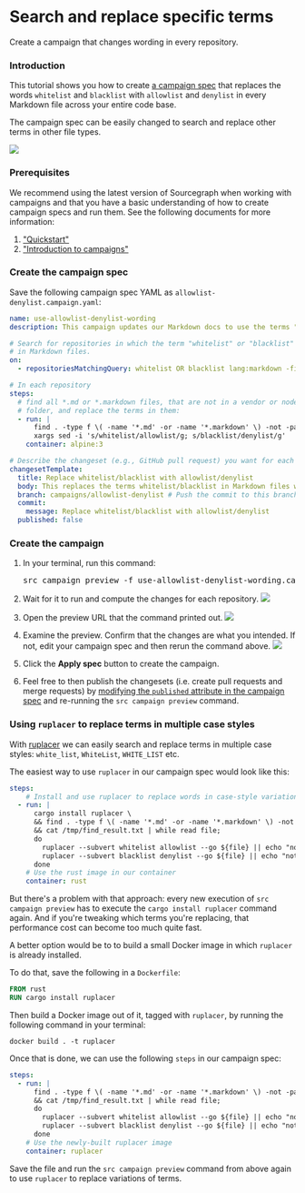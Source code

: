 # Search and replace specific terms

<style>
.markdown-body pre.chroma {
  font-size: 0.75em;
}
</style>

<p class="lead">
Create a campaign that changes wording in every repository.
</p>

### Introduction

This tutorial shows you how to create [a campaign spec](../explanations/introduction_to_campaigns.md#campaign-spec) that replaces the words `whitelist` and `blacklist` with `allowlist` and `denylist` in every Markdown file across your entire code base.

The campaign spec can be easily changed to search and replace other terms in other file types.

<img src="https://storage.googleapis.com/sourcegraph-assets/docs/images/campaigns/tutorials/use_allowlist_denylist_wording_teaser.png" class="screenshot center">

### Prerequisites

We recommend using the latest version of Sourcegraph when working with campaigns and that you have a basic understanding of how to create campaign specs and run them. See the following documents for more information:

1. ["Quickstart"](../quickstart.md)
1. ["Introduction to campaigns"](../explanations/introduction_to_campaigns.md)

### Create the campaign spec

Save the following campaign spec YAML as `allowlist-denylist.campaign.yaml`:

```yaml
name: use-allowlist-denylist-wording
description: This campaign updates our Markdown docs to use the terms "allowlist" and "denylist" instead of "whitelist" and "blacklist".

# Search for repositories in which the term "whitelist" or "blacklist" appears
# in Markdown files.
on:
  - repositoriesMatchingQuery: whitelist OR blacklist lang:markdown -file:vendor -file:node_modules

# In each repository
steps:
  # find all *.md or *.markdown files, that are not in a vendor or node_modules
  # folder, and replace the terms in them:
  - run: |
      find . -type f \( -name '*.md' -or -name '*.markdown' \) -not -path "*/vendor/*" -not -path "*/node_modules/*" |\
      xargs sed -i 's/whitelist/allowlist/g; s/blacklist/denylist/g'
    container: alpine:3

# Describe the changeset (e.g., GitHub pull request) you want for each repository.
changesetTemplate:
  title: Replace whitelist/blacklist with allowlist/denylist
  body: This replaces the terms whitelist/blacklist in Markdown files with allowlist/denylist
  branch: campaigns/allowlist-denylist # Push the commit to this branch.
  commit:
    message: Replace whitelist/blacklist with allowlist/denylist
  published: false
```

### Create the campaign

1. In your terminal, run this command:

    <pre>src campaign preview -f use-allowlist-denylist-wording.campaign.yaml</pre>
1. Wait for it to run and compute the changes for each repository.
    <img src="https://storage.googleapis.com/sourcegraph-assets/docs/images/campaigns/tutorials/use_allowlist_denylist_wording_wait_run.png" class="screenshot">
1. Open the preview URL that the command printed out.
    <img src="https://storage.googleapis.com/sourcegraph-assets/docs/images/campaigns/tutorials/use_allowlist_denylist_wording_click_url.png" class="screenshot">
1. Examine the preview. Confirm that the changes are what you intended. If not, edit your campaign spec and then rerun the command above.
    <img src="https://storage.googleapis.com/sourcegraph-assets/docs/images/campaigns/tutorials/use_allowlist_denylist_wording_preview.png" class="screenshot">
1. Click the **Apply spec** button to create the campaign.
1. Feel free to then publish the changesets (i.e. create pull requests and merge requests) by [modifying the `published` attribute in the campaign spec](../references/campaign_spec_yaml_reference.md#changesettemplate-published) and re-running the `src campaign preview` command.

### Using `ruplacer` to replace terms in multiple case styles

With [ruplacer](https://github.com/TankerHQ/ruplacer) we can easily search and replace terms in multiple case styles: `white_list`, `WhiteList`, `WHITE_LIST` etc.

The easiest way to use `ruplacer` in our campaign spec would look like this:

```yaml
steps:
    # Install and use ruplacer to replace words in case-style variations
  - run: |
      cargo install ruplacer \
      && find . -type f \( -name '*.md' -or -name '*.markdown' \) -not -path "*/vendor/*" -not -path "*/node_modules/*" >> /tmp/find_result.txt \
      && cat /tmp/find_result.txt | while read file;
      do
        ruplacer --subvert whitelist allowlist --go ${file} || echo "nothing to replace";
        ruplacer --subvert blacklist denylist --go ${file} || echo "nothing to replace";
      done
    # Use the rust image in our container
    container: rust
```

But there's a problem with that approach: every new execution of `src campaign preview` has to execute the `cargo install ruplacer` command again. And if you're tweaking which terms you're replacing, that performance cost can become too much quite fast.

A better option would be to to build a small Docker image in which `ruplacer` is already installed.

To do that, save the following in a `Dockerfile`:

```dockerfile
FROM rust
RUN cargo install ruplacer
```

Then build a Docker image out of it, tagged with `ruplacer`, by running the following command in your terminal:

```
docker build . -t ruplacer
```

Once that is done, we can use the following `steps` in our campaign spec:

```yaml
steps:
  - run: |
      find . -type f \( -name '*.md' -or -name '*.markdown' \) -not -path "*/vendor/*" -not -path "*/node_modules/*" >> /tmp/find_result.txt \
      && cat /tmp/find_result.txt | while read file;
      do
        ruplacer --subvert whitelist allowlist --go ${file} || echo "nothing to replace";
        ruplacer --subvert blacklist denylist --go ${file} || echo "nothing to replace";
      done
    # Use the newly-built ruplacer image
    container: ruplacer
```

Save the file and run the `src campaign preview` command from above again to use `ruplacer` to replace variations of terms.
